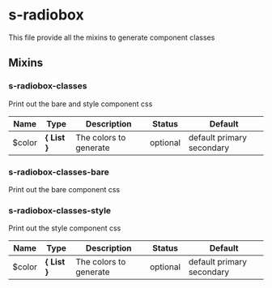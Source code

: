 # s-radiobox

This file provide all the mixins to generate component classes


## Mixins


### s-radiobox-classes

Print out the bare and style component css


Name  |  Type  |  Description  |  Status  |  Default
------------  |  ------------  |  ------------  |  ------------  |  ------------
$color  |  **{ List<Color> }**  |  The colors to generate  |  optional  |  default primary secondary


### s-radiobox-classes-bare

Print out the bare component css


### s-radiobox-classes-style

Print out the style component css


Name  |  Type  |  Description  |  Status  |  Default
------------  |  ------------  |  ------------  |  ------------  |  ------------
$color  |  **{ List<Color> }**  |  The colors to generate  |  optional  |  default primary secondary